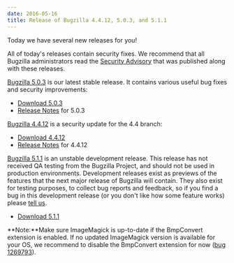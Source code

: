 ```yaml
---
date: 2016-05-16
title: Release of Bugzilla 4.4.12, 5.0.3, and 5.1.1
---
```


Today we have several new releases for you!

All of today's releases contain security fixes. We recommend that all Bugzilla administrators read the [Security Advisory](../security/4.4.11/) that was published along with these releases.

[Bugzilla 5.0.3](../releases/5.0.3/) is our latest stable release. It contains various useful bug fixes and security improvements:

*   [Download 5.0.3](../download/#v50)
*   [Release Notes](../releases/5.0.3/release-notes.html) for 5.0.3

[Bugzilla 4.4.12](../releases/4.4.12/) is a security update for the 4.4 branch:

*   [Download 4.4.12](../download/#v44)
*   [Release Notes](../releases/4.4.12/release-notes.html) for 4.4.12

[Bugzilla 5.1.1](../releases/6.0/) is an unstable development release. This release has not received QA testing from the Bugzilla Project, and should not be used in production environments. Development releases exist as previews of the features that the next major release of Bugzilla will contain. They also exist for testing purposes, to collect bug reports and feedback, so if you find a bug in this development release (or you don't like how some feature works) please [tell us](../developers/reporting_bugs.html).

*   [Download 5.1.1](../download/#v60)

**Note:**Make sure ImageMagick is up-to-date if the BmpConvert extension is enabled. If no updated ImageMagick version is available for your OS, we recommend to disable the BmpConvert extension for now ([bug 1269793](https://bugzilla.mozilla.org/show_bug.cgi?id=1269793)).

